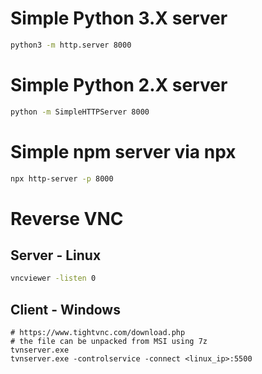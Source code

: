 # Simple Python 3.X server
```sh
python3 -m http.server 8000
```

# Simple Python 2.X server
```sh
python -m SimpleHTTPServer 8000
```

# Simple npm server via npx
```sh
npx http-server -p 8000
```

# Reverse VNC
## Server - Linux
```sh
vncviewer -listen 0
```

## Client - Windows
```batchfile
# https://www.tightvnc.com/download.php
# the file can be unpacked from MSI using 7z
tvnserver.exe
tvnserver.exe -controlservice -connect <linux_ip>:5500
```
